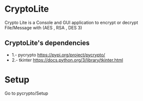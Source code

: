 # CryptoLite
Crypto Lite is a Console and GUI application to encrypt or decrypt File/Message with (AES , RSA , DES 3)

## CryptoLite's dependencies
* 1.- pycrypto
    https://pypi.org/project/pycrypto/
* 2.- tkinter
    https://docs.python.org/3/library/tkinter.html

# Setup
Go to pycrypto/Setup
